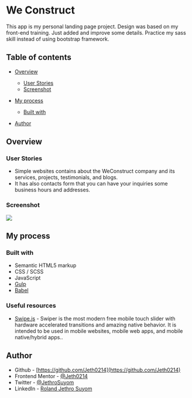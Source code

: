# We Construct

This app is my personal landing page project. Design was based on my front-end training. Just added and improve some details. Practice my sass skill instead of using bootstrap framework.

## Table of contents

- [Overview](#overview)
  - [User Stories](#user-stories)
  - [Screenshot](#screenshot)
- [My process](#my-process)

  - [Built with](#built-with)

- [Author](#author)

## Overview

### User Stories

- Simple websites contains about the WeConstruct company and its services, projects, testimonials, and blogs.
- It has also contacts form that you can have your inquiries some business hours and addresses.

### Screenshot

![](/assets/images/we-construct.png)

## My process

### Built with

- Semantic HTML5 markup
- CSS / SCSS
- JavaScript
- [Gulp](https://gulpjs.com/)
- [Babel](https://babeljs.io/docs/)

### Useful resources

- [Swipe.js](https://swiperjs.com/) - Swiper is the most modern free mobile touch slider with hardware accelerated transitions and amazing native behavior. It is intended to be used in mobile websites, mobile web apps, and mobile native/hybrid apps..

## Author

- Github - [https://github.com/Jeth0214](https://github.com/Jeth0214)
- Frontend Mentor - [@Jeth0214](https://www.frontendmentor.io/profile/Jeth0214)
- Twitter - [@JethroSuyom](https://twitter.com/JethroSuyom)
- LinkedIn - [Roland Jethro Suyom](https://www.linkedin.com/in/roland-jethro-suyom-198a89207/)
